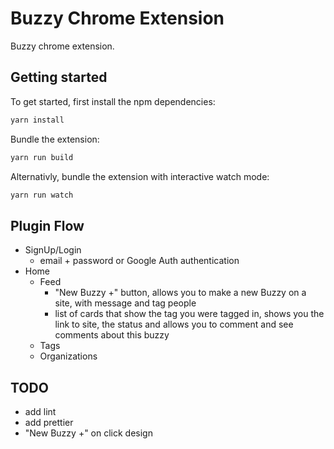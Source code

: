 # Buzzy Chrome Extension 

Buzzy chrome extension.

## Getting started

To get started, first install the npm dependencies:

```bash
yarn install
```

Bundle the extension:

```bash
yarn run build 
```

Alternativly, bundle the extension with interactive watch mode:

```bash
yarn run watch 
```

## Plugin Flow
- SignUp/Login
  - email + password or Google Auth authentication
- Home
  - Feed
    - "New Buzzy +" button, allows you to make a new Buzzy on a site, with message and tag people
    - list of cards that show the tag you were tagged in, shows you the link to site, the status and allows you to comment and see comments about this buzzy
  - Tags
  - Organizations

## TODO
  - add lint
  - add prettier
  - "New Buzzy +" on click design
